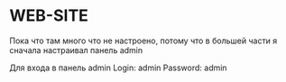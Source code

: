 # WEB-SITE

Пока что там много что не настроено, потому что в большей части я сначала настраивал панель admin

Для входа в панель admin
Login: admin
Password: admin

